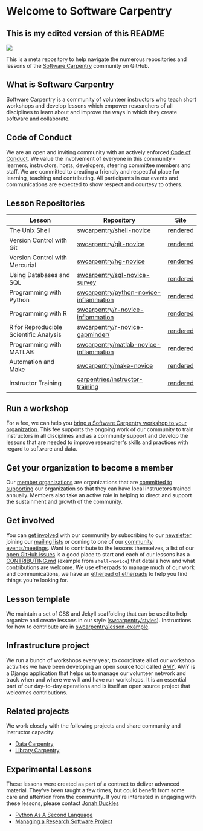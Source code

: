 # Welcome to Software Carpentry  
## This is my edited version of this README
![](http://software-carpentry.org/assets/img/logo-blue.svg)

This is a meta repository to help navigate the numerous repositories and lessons of the [Software Carpentry](http://software-carpentry.org/) community on GitHub.

## What is Software Carpentry
Software Carpentry is a community of volunteer instructors who teach short workshops and develop lessons which empower researchers of all disciplines to learn about and improve the ways in which they create software and collaborate.

## Code of Conduct

We are an open and inviting community with an actively enforced [Code of
Conduct](http://software-carpentry.org/conduct/).  We value the involvement of
everyone in this community - learners, instructors, hosts, developers, steering
committee members and staff. We are committed to creating a friendly and
respectful place for learning, teaching and contributing. All participants in
our events and communications are expected to show respect and courtesy to
others.

## Lesson Repositories
|Lesson|Repository|	Site
|------|------|-----------|
The Unix Shell | [swcarpentry/shell-novice](https://github.com/swcarpentry/shell-novice) | [rendered](http://swcarpentry.github.io/shell-novice/) |
Version Control with Git| [swcarpentry/git-novice](https://github.com/swcarpentry/git-novice) | [rendered](http://swcarpentry.github.io/git-novice/) |
Version Control with Mercurial | [swcarpentry/hg-novice](https://github.com/swcarpentry/hg-novice) | [rendered](http://swcarpentry.github.io/hg-novice/) |
Using Databases and SQL	| [swcarpentry/sql-novice-survey](https://github.com/swcarpentry/sql-novice-survey) | [rendered](http://swcarpentry.github.io/sql-novice-survey/) |
Programming with Python	| [swcarpentry/python-novice-inflammation](https://github.com/swcarpentry/python-novice-inflammation) | [rendered](http://swcarpentry.github.io/python-novice-inflammation/)
Programming with R | [swcarpentry/r-novice-inflammation](https://github.com/swcarpentry/r-novice-inflammation) | [rendered](http://swcarpentry.github.io/r-novice-inflammation/) |
R for Reproducible Scientific Analysis | [swcarpentry/r-novice-gapminder/](https://github.com/swcarpentry/r-novice-gapminder) | [rendered](http://swcarpentry.github.io/r-novice-gapminder/)
Programming with MATLAB	| [swcarpentry/matlab-novice-inflammation](https://github.com/swcarpentry/matlab-novice-inflammation) | [rendered](http://swcarpentry.github.io/matlab-novice-inflammation/)
Automation and Make	| [swcarpentry/make-novice](https://github.com/swcarpentry/make-novice) | [rendered](http://swcarpentry.github.io/make-novice)
Instructor Training	 | [carpentries/instructor-training](https://github.com/carpentries/instructor-training) | [rendered](http://carpentries.github.io/instructor-training/)

## Run a workshop

For a fee, we can help you [bring a Software Carpentry workshop to your organization](http://software-carpentry.org/workshops/request/). This fee
supports the ongoing work of our community to train instructors in all
disciplines and as a community support and develop the lessons that are needed
to improve researcher's skills and practices with regard to software and data.

## Get your organization to become a member

Our [member organizations](http://software-carpentry.org/scf/partners/) are
organizations that are [committed to supporting](http://software-carpentry.org/scf/join/) our organization so that they can
have local instructors trained annually. Members also take an active role in
helping to direct and support the sustainment and growth of the community.  

## Get involved

You can [get involved](http://software-carpentry.org/join/) with our community
by subscribing to our [newsletter](http://eepurl.com/cfODMH) joining our
[mailing lists](http://software-carpentry.org/join/#discussion) or coming to one
of our [community events/meetings](http://software-carpentry.org/join/#calendar). Want to contribute to the lessons themselves, a list of our [open GitHub issues](http://software-carpentry.org/lessons/dashboard/) is a good place to start and each of our lessons has a [CONTRIBUTING.md](https://github.com/swcarpentry/shell-novice/blob/gh-pages/CONTRIBUTING.md) (example from `shell-novice`) that details how and what contributions are welcome. We use etherpads to manage much of our work and communications, we have an [etherpad of etherpads](http://pad.software-carpentry.org/pad-of-pads) to help you find things you're looking for.

## Lesson template

We maintain a set of CSS and Jekyll scaffolding that can be used to help organize and create lessons in our style ([swcarpentry/styles](https://github.com/swcarpentry/styles)). Instructions for how to contribute are in [swcarpentry/lesson-example](https://github.com/swcarpentry/lesson-example).

## Infrastructure project

We run a bunch of workshops every year, to coordinate all of our workshop activities we have been developing an open source tool called [AMY](https://github.com/swcarpentry/amy). AMY is a Django application that helps us to manage our volunteer network and track when and where we will and have run workshops. It is an essential part of our day-to-day operations and is itself an open source project that welcomes contributions.

## Related projects

We work closely with the following projects and share community and instructor capacity:
* [Data Carpentry](https://datacarpentry.org)
* [Library Carpentry](https://github.com/LibraryCarpentry)

## Experimental Lessons

These lessons were created as part of a contract to deliver advanced material. They've been taught a few times, but could benefit from some care and attention from the community. If you're interested in engaging with these lessons, please contact [Jonah Duckles](mailto:jduckles@carpentries.org)

* [Python As A Second Language](https://github.com/swcarpentry/python-second-language)
* [Managing a Research Software Project](https://github.com/swcarpentry/managing-research-software-projects)
